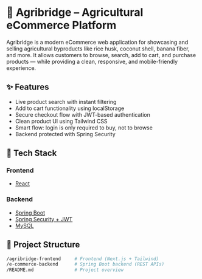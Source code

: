 # 🌾 Agribridge – Agricultural eCommerce Platform

Agribridge is a modern eCommerce web application for showcasing and selling agricultural byproducts like rice husk, coconut shell, banana fiber, and more. It allows customers to browse, search, add to cart, and purchase products — while providing a clean, responsive, and mobile-friendly experience.

## ✨ Features

-   Live product search with instant filtering
-   Add to cart functionality using localStorage
-   Secure checkout flow with JWT-based authentication
-   Clean product UI using Tailwind CSS
-   Smart flow: login is only required to buy, not to browse
-   Backend protected with Spring Security

## 🧱 Tech Stack

### Frontend
- [React](https://reactjs.org/)

### Backend
- [Spring Boot](https://spring.io/projects/spring-boot)
- [Spring Security + JWT](https://spring.io/guides/gs/securing-web/)
- [MySQL](https://www.mysql.com/)

## 📁 Project Structure

```bash
/agribridge-frontend     # Frontend (Next.js + Tailwind)
/e-commerce-backend      # Spring Boot backend (REST APIs)
/README.md               # Project overview
